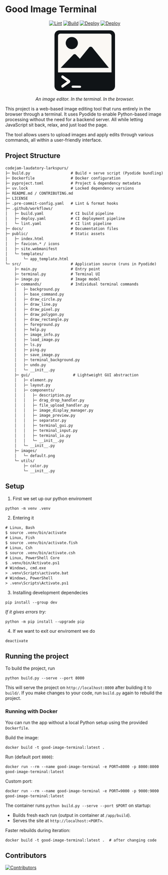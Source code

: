 # Good Image Terminal

<p align="center">
<a href="https://github.com/Miras3210/codejam-laudatory-larkspurs/actions/workflows/lint.yaml"><img src="https://github.com/Miras3210/codejam-laudatory-larkspurs/actions/workflows/lint.yaml/badge.svg" alt="Lint"></a>
<a href="https://github.com/Miras3210/codejam-laudatory-larkspurs/actions/workflows/build.yaml"><img src="https://github.com/Miras3210/codejam-laudatory-larkspurs/actions/workflows/build.yaml/badge.svg" alt="Build"></a>
<a href="https://github.com/Miras3210/codejam-laudatory-larkspurs/actions/workflows/deploy.yaml"><img src="https://github.com/Miras3210/codejam-laudatory-larkspurs/actions/workflows/deploy.yaml/badge.svg" alt="Deploy"></a>
<a href="https://github.com/Miras3210/codejam-laudatory-larkspurs/actions/workflows/pages/pages-build-deployment"><img src="https://github.com/Miras3210/codejam-laudatory-larkspurs/actions/workflows/pages/pages-build-deployment/badge.svg" alt="Deploy"></a>
</p>

<p align="center">
    <img src="docs/_media/icon.svg" width="192" height="192" alt="Logo" style="max-width: 192px; max-height: 192px;" />
</p>

<p align="center">
    <em>An image editor. In the terminal. In the browser.</em>
</p>

This project is a web-based image editing tool that runs entirely in the browser through a terminal. It uses Pyodide to enable Python-based image processing without the need for a backend server. All while letting JavaScript sit back, relax, and just load the page.

The tool allows users to upload images and apply edits through various commands, all within a user-friendly interface.

## Project Structure

```text
codejam-laudatory-larkspurs/
├─ build.py                  # Build + serve script (Pyodide bundling)
├─ Dockerfile                # Docker configuration
├─ pyproject.toml            # Project & dependency metadata
├─ uv.lock                   # Locked dependency versions
├─ README.md / CONTRIBUTING.md
├─ LICENSE
├─ .pre-commit-config.yaml   # Lint & format hooks
├─ .github/workflows/
│   ├─ build.yaml            # CI build pipeline
│   ├─ deploy.yaml           # CI deployment pipeline
│   └─ lint.yaml             # CI lint pipeline
├─ docs/                     # Documentation files
├─ public/                   # Static assets
│   ├─ index.html
│   ├─ favicon.* / icons
│   ├─ site.webmanifest
│   └─ templates/
│       └─ app_template.html
└─ src/                      # Application source (runs in Pyodide)
    ├─ main.py               # Entry point
    ├─ terminal.py           # Terminal UI
    ├─ image.py              # Image model
    ├─ commands/             # Individual terminal commands
    │   ├─ background.py
    │   ├─ base_command.py
    │   ├─ draw_circle.py
    │   ├─ draw_line.py
    │   ├─ draw_pixel.py
    │   ├─ draw_polygon.py
    │   ├─ draw_rectangle.py
    │   ├─ foreground.py
    │   ├─ help.py
    │   ├─ image_info.py
    │   ├─ load_image.py
    │   ├─ ls.py
    │   ├─ ping.py
    │   ├─ save_image.py
    │   ├─ terminal_background.py
    │   ├─ undo.py
    │   └─ __init__.py
    ├─ gui/                   # Lightweight GUI abstraction
    │   ├─ element.py
    │   ├─ layout.py
    │   ├─ components/
    │   │   ├─ description.py
    │   │   ├─ drag_drop_handler.py
    │   │   ├─ file_upload_handler.py
    │   │   ├─ image_display_manager.py
    │   │   ├─ image_preview.py
    │   │   ├─ separator.py
    │   │   ├─ terminal_gui.py
    │   │   ├─ terminal_input.py
    │   │   ├─ terminal_io.py
    │   │   └─ __init__.py
    │   └─ __init__.py
    ├─ images/
    │   └─ default.png
    └─ utils/
        ├─ color.py
        └─ __init__.py
```

## Setup

1. First we set up our python enviroment

```shell
python -m venv .venv
```

2. Entering it

```shell
# Linux, Bash
$ source .venv/bin/activate
# Linux, Fish
$ source .venv/bin/activate.fish
# Linux, Csh
$ source .venv/bin/activate.csh
# Linux, PowerShell Core
$ .venv/bin/Activate.ps1
# Windows, cmd.exe
> .venv\Scripts\activate.bat
# Windows, PowerShell
> .venv\Scripts\Activate.ps1
```

3. Installing development dependecies

```shell
pip install --group dev
```

_If it gives errors try:_

```shell
python -m pip install --upgrade pip
```

4. If we want to exit our enviroment we do

```shell
deactivate
```

## Running the project

To build the project, run

```shell
python build.py --serve --port 8000
```

This will serve the project on `http://localhost:8000` after building it to `build/`. If you make changes to your code, run `build.py` again to rebuild the project.

### Running with Docker

You can run the app without a local Python setup using the provided `Dockerfile`.

Build the image:

```shell
docker build -t good-image-terminal:latest .
```

Run (default port `8000`):

```shell
docker run --rm --name good-image-terminal -e PORT=8000 -p 8000:8000 good-image-terminal:latest
```

Custom port:

```shell
docker run --rm --name good-image-terminal -e PORT=9000 -p 9000:9000 good-image-terminal:latest
```

The container runs `python build.py --serve --port $PORT` on startup:

- Builds fresh each run (output in container at `/app/build`).
- Serves the site at `http://localhost:<PORT>`.

Faster rebuilds during iteration:

```shell
docker build -t good-image-terminal:latest .  # after changing code
```

## Contributors

[![Contributors](https://contrib.rocks/image?repo=Miras3210/codejam-laudatory-larkspurs)](https://github.com/Miras3210/codejam-laudatory-larkspurs/graphs/contributors)
